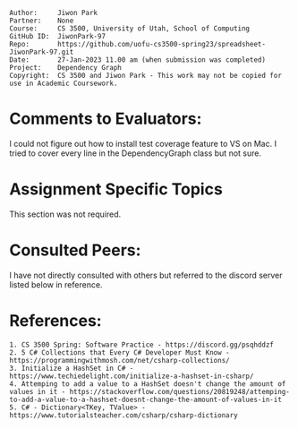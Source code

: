 ﻿```
Author:     Jiwon Park
Partner:    None
Course:     CS 3500, University of Utah, School of Computing
GitHub ID:  JiwonPark-97
Repo:       https://github.com/uofu-cs3500-spring23/spreadsheet-JiwonPark-97.git
Date:       27-Jan-2023 11.00 am (when submission was completed) 
Project:    Dependency Graph
Copyright:  CS 3500 and Jiwon Park - This work may not be copied for use in Academic Coursework.
```

# Comments to Evaluators:

I could not figure out how to install test coverage feature to VS on Mac. I tried to cover every line in the DependencyGraph class but not sure.

# Assignment Specific Topics

This section was not required.

# Consulted Peers:

I have not directly consulted with others but referred to the discord server listed below in reference.

# References:

    1. CS 3500 Spring: Software Practice - https://discord.gg/psqhddzf
    2. 5 C# Collections that Every C# Developer Must Know - https://programmingwithmosh.com/net/csharp-collections/
    3. Initialize a HashSet in C# - https://www.techiedelight.com/initialize-a-hashset-in-csharp/
    4. Attemping to add a value to a HashSet doesn't change the amount of values in it - https://stackoverflow.com/questions/20819248/attemping-to-add-a-value-to-a-hashset-doesnt-change-the-amount-of-values-in-it
    5. C# - Dictionary<TKey, TValue> - https://www.tutorialsteacher.com/csharp/csharp-dictionary